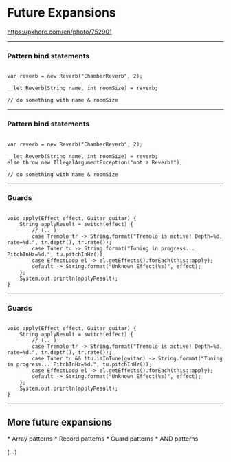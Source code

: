 <!-- .slide: data-background="img/background/final-puzzle-piece.jpg" data-background-color="black" data-background-opacity="0.4" -->
# Future Expansions <!-- .element: class="stroke" -->

<https://pxhere.com/en/photo/752901> <!-- .element: class="attribution" -->

---

<!-- .slide: data-auto-animate" -->

### Pattern bind statements

<pre data-id="pattern-bind-statements-animation"><code class="java" data-trim data-line-numbers>
var reverb = new Reverb("ChamberReverb", 2);

__let Reverb(String name, int roomSize) = reverb;

// do something with name & roomSize
</code></pre>

---

<!-- .slide: data-auto-animate" -->

### Pattern bind statements

<pre data-id="pattern-bind-statements-animation"><code class="java" data-trim data-line-numbers="4">
var reverb = new Reverb("ChamberReverb", 2);

__let Reverb(String name, int roomSize) = reverb;
else throw new IllegalArgumentException("not a Reverb!");

// do something with name & roomSize
</code></pre>

---

<!-- .slide: data-auto-animate" -->

### Guards

<pre data-id="guards-animation"><code class="java" data-trim data-line-numbers>
void apply(Effect effect, Guitar guitar) {
    String applyResult = switch(effect) {
        // (...)
        case Tremolo tr -> String.format("Tremolo is active! Depth=%d, rate=%d.", tr.depth(), tr.rate());
        case Tuner tu -> String.format("Tuning in progress... PitchInHz=%d.", tu.pitchInHz());
        case EffectLoop el -> el.getEffects().forEach(this::apply);
        default -> String.format("Unknown Effect(%s)", effect);
    };
    System.out.println(applyResult);
}
</code></pre>

---

<!-- .slide: data-auto-animate" -->

### Guards

<pre data-id="guards-animation"><code class="java" data-trim data-line-numbers="5">
void apply(Effect effect, Guitar guitar) {
    String applyResult = switch(effect) {
        // (...)
        case Tremolo tr -> String.format("Tremolo is active! Depth=%d, rate=%d.", tr.depth(), tr.rate());
        case Tuner tu && !tu.isInTune(guitar) -> String.format("Tuning in progress... PitchInHz=%d.", tu.pitchInHz());
        case EffectLoop el -> el.getEffects().forEach(this::apply);
        default -> String.format("Unknown Effect(%s)", effect);
    };
    System.out.println(applyResult);
}
</code></pre>

---

## More future expansions

<span class="fragment">
* Array patterns
</span>

<span class="fragment">
* Record patterns
</span>

<span class="fragment">
* Guard patterns
</span>

<span class="fragment">
* AND patterns
</span>

(...)
